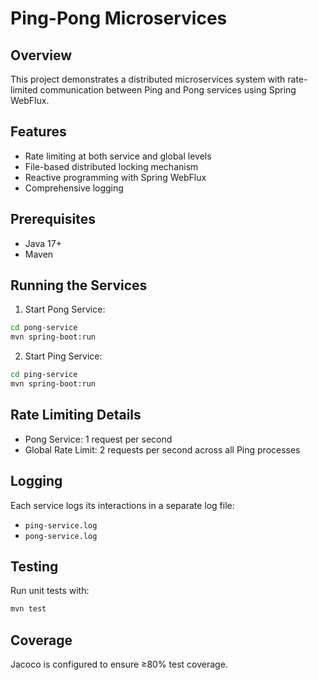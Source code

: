 # Ping-Pong Microservices

## Overview
This project demonstrates a distributed microservices system with rate-limited communication between Ping and Pong services using Spring WebFlux.

## Features
- Rate limiting at both service and global levels
- File-based distributed locking mechanism
- Reactive programming with Spring WebFlux
- Comprehensive logging

## Prerequisites
- Java 17+
- Maven

## Running the Services
1. Start Pong Service:
```bash
cd pong-service
mvn spring-boot:run
```

2. Start Ping Service:
```bash
cd ping-service
mvn spring-boot:run
```

## Rate Limiting Details
- Pong Service: 1 request per second
- Global Rate Limit: 2 requests per second across all Ping processes

## Logging
Each service logs its interactions in a separate log file:
- `ping-service.log`
- `pong-service.log`

## Testing
Run unit tests with:
```bash
mvn test
```

## Coverage
Jacoco is configured to ensure ≥80% test coverage.
